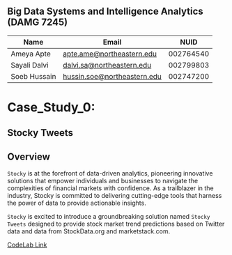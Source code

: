 ## Big Data Systems and Intelligence Analytics (DAMG 7245)

| Name         | Email                       | NUID      |
| ------------ | --------------------------- | --------- |
| Ameya Apte   | apte.ame@northeastern.edu   | 002764540 |
| Sayali Dalvi | dalvi.sa@northeastern.edu   | 002799803 |
| Soeb Hussain | hussin.soe@northeastern.edu | 002747200 |

# Case_Study_0:

## Stocky Tweets

## Overview

`Stocky` is at the forefront of data-driven analytics, pioneering innovative solutions that empower individuals and businesses to navigate the complexities of financial markets with confidence. As a trailblazer in the industry, Stocky is committed to delivering cutting-edge tools that harness the power of data to provide actionable insights.

`Stocky` is excited to introduce a groundbreaking solution named `Stocky Tweets` designed to provide stock market trend predictions based on Twitter data and data from StockData.org and marketstack.com.

[CodeLab Link](https://codelabs-preview.appspot.com/?file_id=1kwgLHy1d74yDmrGMUA-N-uEHi6ki4i28q8V8ZNPBYaQ#0)
